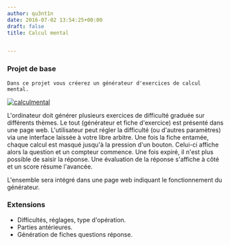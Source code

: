 ```yaml
---
author: qu3nt1n
date: 2016-07-02 13:54:25+00:00
draft: false
title: Calcul mental


---
```


### Projet de base


	Dans ce projet vous créerez un générateur d'exercices de calcul mental.
	



[![calculmental](http://qkzk.xyz/wp-content/uploads/2016/07/calculmental.jpg)
](http://qkzk.xyz/wp-content/uploads/2016/07/calculmental.jpg)




L'ordinateur doit générer plusieurs exercices de difficulté graduée sur différents thèmes. Le tout (générateur et fiche d'exercice) est présenté dans une page web.
L'utilisateur peut régler la difficulté (ou d'autres paramètres) via une interface laissée à votre libre arbitre.
Une fois la fiche entamée, chaque calcul est masqué jusqu'à la pression d'un bouton. Celui-ci affiche alors la question et un compteur commence. Une fois expiré, il n'est plus possible de saisir la réponse.
Une évaluation de la réponse s'affiche à côté et un score résume l'avancée.







L'ensemble sera intégré dans une page web indiquant le fonctionnement du générateur. 





### Extensions








  * Difficultés, réglages, type d'opération.
  * Parties antérieures.
  * Génération de fiches questions réponse.

